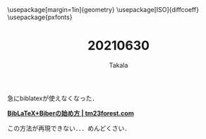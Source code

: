 ﻿---
title: 20210630
yesterday: 20210629
tomorrow: 20210701
days: 551
author: Takala
header-includes:
  - \usepackage[margin=1in]{geometry}
  - \usepackage[ISO]{diffcoeff}
  - \usepackage{pxfonts}
---


急にbiblatexが使えなくなった．


**[BibLaTeX+Biberの始め方 | tm23forest.com](https://tm23forest.com/contents/biblatex-biber-begin)**


この方法が再現できない．．．めんどくさい．